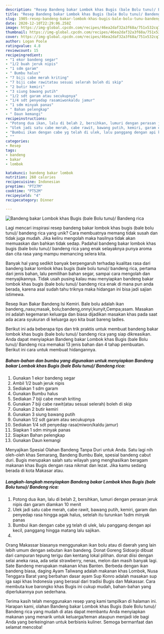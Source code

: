```yaml
---
description: "Resep Bandeng bakar Lombok khas Bugis (bale Bolu tunu)/ Bandeng rica yang Enak Banget"
title: "Resep Bandeng bakar Lombok khas Bugis (bale Bolu tunu)/ Bandeng rica yang Enak Banget"
slug: 1905-resep-bandeng-bakar-lombok-khas-bugis-bale-bolu-tunu-bandeng-rica-yang-enak-banget
date: 2020-12-10T22:29:06.258Z
image: https://img-global.cpcdn.com/recipes/46ea2daf32a3f68a/751x532cq70/bandeng-bakar-lombok-khas-bugis-bale-bolu-tunu-bandeng-rica-foto-resep-utama.jpg
thumbnail: https://img-global.cpcdn.com/recipes/46ea2daf32a3f68a/751x532cq70/bandeng-bakar-lombok-khas-bugis-bale-bolu-tunu-bandeng-rica-foto-resep-utama.jpg
cover: https://img-global.cpcdn.com/recipes/46ea2daf32a3f68a/751x532cq70/bandeng-bakar-lombok-khas-bugis-bale-bolu-tunu-bandeng-rica-foto-resep-utama.jpg
author: Logan Poole
ratingvalue: 4.8
reviewcount: 15
recipeingredient:
- "1 ekor bandeng segar"
- "1/2 buah jeruk nipis"
- "1 sdm garam"
- " Bumbu halus"
- "7 biji cabe merah kriting"
- "7 biji cabe rawitatau sesuai selerah boleh di skip"
- "2 butir kemiri"
- "3 siung bawang putih"
- "1/2 sdt garam atau secukupnya"
- "1/4 sdt penyedap rasamiwonkaldu jamur"
- "1 sdm minyak panas"
- " Bahan pelengkap"
- " Daun kemangi"
recipeinstructions:
- "Potong dua ikan, lalu di belah 2, bersihkan, lumuri dengan perasan jeruk nipis dan garam diamkan 10 menit"
- "Ulek jadi satu cabe merah, cabe rawit, bawang putih, kemiri, garam dan penyedap rasa hingga agak halus, setelah itu turunkan 1sdm minyak panas"
- "Bumbui ikan dengan cabe yg telah di ulek, lalu panggang dengan api kecil, panggang hingga matang lalu sajikan."
- ""
categories:
- Resep
tags:
- bandeng
- bakar
- lombok

katakunci: bandeng bakar lombok 
nutrition: 260 calories
recipecuisine: Indonesian
preptime: "PT27M"
cooktime: "PT52M"
recipeyield: "4"
recipecategory: Dinner

---
```



![Bandeng bakar Lombok khas Bugis (bale Bolu tunu)/ Bandeng rica](https://img-global.cpcdn.com/recipes/46ea2daf32a3f68a/751x532cq70/bandeng-bakar-lombok-khas-bugis-bale-bolu-tunu-bandeng-rica-foto-resep-utama.jpg)

Lagi mencari inspirasi resep bandeng bakar lombok khas bugis (bale bolu tunu)/ bandeng rica yang unik? Cara membuatnya memang tidak susah dan tidak juga mudah. Jika keliru mengolah maka hasilnya tidak akan memuaskan dan bahkan tidak sedap. Padahal bandeng bakar lombok khas bugis (bale bolu tunu)/ bandeng rica yang enak selayaknya punya aroma dan cita rasa yang mampu memancing selera kita.

Banyak hal yang sedikit banyak berpengaruh terhadap kualitas rasa dari bandeng bakar lombok khas bugis (bale bolu tunu)/ bandeng rica, pertama dari jenis bahan, lalu pemilihan bahan segar, sampai cara mengolah dan menyajikannya. Tidak usah pusing kalau mau menyiapkan bandeng bakar lombok khas bugis (bale bolu tunu)/ bandeng rica enak di mana pun anda berada, karena asal sudah tahu triknya maka hidangan ini bisa jadi sajian istimewa.

Resep Ikan Bakar Bandeng Isi Kemiri. Bale bolu adalah ikan bandeng_nasu;masak, bolu;bandeng,onnyi;kunyit,Cempa;asam. Masakan ini adalah kegemaran keluarga dan biasa dijadikan masakan khas pada saat ada acara syukuran di keluarga ayo kita buat bareng ladies.


Berikut ini ada beberapa tips dan trik praktis untuk membuat bandeng bakar lombok khas bugis (bale bolu tunu)/ bandeng rica yang siap dikreasikan. Anda dapat menyiapkan Bandeng bakar Lombok khas Bugis (bale Bolu tunu)/ Bandeng rica memakai 13 jenis bahan dan 4 tahap pembuatan. Berikut ini cara untuk membuat hidangannya.

<!--inarticleads1-->

##### Bahan-bahan dan bumbu yang digunakan untuk menyiapkan Bandeng bakar Lombok khas Bugis (bale Bolu tunu)/ Bandeng rica:

1. Gunakan 1 ekor bandeng segar
1. Ambil 1/2 buah jeruk nipis
1. Sediakan 1 sdm garam
1. Gunakan  Bumbu halus
1. Sediakan 7 biji cabe merah kriting
1. Gunakan 7 biji cabe rawit(atau sesuai selerah) boleh di skip
1. Gunakan 2 butir kemiri
1. Gunakan 3 siung bawang putih
1. Gunakan 1/2 sdt garam atau secukupnya
1. Sediakan 1/4 sdt penyedap rasa(miwon/kaldu jamur)
1. Siapkan 1 sdm minyak panas
1. Siapkan  Bahan pelengkap
1. Gunakan  Daun kemangi


Menyajikan Spesial Olahan Bandeng Tanpa Duri untuk Anda. Satu lagi nih oleh-oleh khas Semarang, Bandeng Bumbu Bale, spesial bandeng cabut duri. Bugis merupakan salah satu wilayah yang menghasilkan beragam makanan khas Bugis dengan rasa nikmat dan lezat. Jika kamu sedang berada di kota Makasar atau. 

<!--inarticleads2-->

##### Langkah-langkah menyiapkan Bandeng bakar Lombok khas Bugis (bale Bolu tunu)/ Bandeng rica:

1. Potong dua ikan, lalu di belah 2, bersihkan, lumuri dengan perasan jeruk nipis dan garam diamkan 10 menit
1. Ulek jadi satu cabe merah, cabe rawit, bawang putih, kemiri, garam dan penyedap rasa hingga agak halus, setelah itu turunkan 1sdm minyak panas
1. Bumbui ikan dengan cabe yg telah di ulek, lalu panggang dengan api kecil, panggang hingga matang lalu sajikan.
1. 


Orang Makassar biasanya menggunakan ikan bolu atau di daerah yang lain lebih umum dengan sebutan ikan bandeng. Donat Goreng Sidoarjo dibuat dari campuran tepung terigu dan kentang lokal pilihan. donat diisi dengan selai aneka rasa, ada selai strawberry, nenas, melon dan masih banyak lagi. Sate Bandeng merupakan makanan khas Banten. Berbeda dengan ikan bandeng biasa, daging Ayam Taliwang adalah makanan khas Lombok, Nusa Tenggara Barat yang berbahan dasar ayam Sup Konro adalah masakan sup iga sapi khas Indonesia yang berasal dari tradisi Bugis dan Makassar. Cara membuta kue barongko khas Bugis ini cukup mudah, bahan-bahan yang diperlukannya pun sederhana. 

Terima kasih telah menggunakan resep yang kami tampilkan di halaman ini. Harapan kami, olahan Bandeng bakar Lombok khas Bugis (bale Bolu tunu)/ Bandeng rica yang mudah di atas dapat membantu Anda menyiapkan makanan yang menarik untuk keluarga/teman ataupun menjadi ide bagi Anda yang berkeinginan untuk berbisnis kuliner. Semoga bermanfaat dan selamat mencoba!
